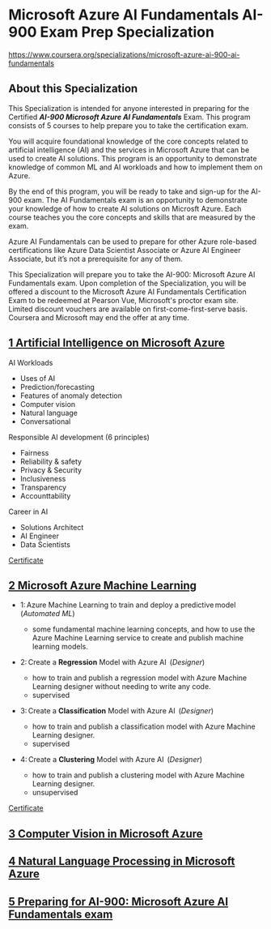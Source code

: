 # Microsoft Azure AI Fundamentals AI-900 Exam Prep Specialization

https://www.coursera.org/specializations/microsoft-azure-ai-900-ai-fundamentals

## About this Specialization

This Specialization is intended for anyone interested in preparing for the Certified ***AI-900 Microsoft Azure AI Fundamentals*** Exam. This program consists of 5 courses to help prepare you to take the certification exam.

You will acquire foundational knowledge of the core concepts related to artificial intelligence (AI) and the services in Microsoft Azure that can be used to create AI solutions. This program is an opportunity to demonstrate knowledge of common ML and AI workloads and how to implement them on Azure.

By the end of this program, you will be ready to take and sign-up for the AI-900 exam. The AI Fundamentals exam is an opportunity to demonstrate your knowledge of how to create AI solutions on Microsft Azure. Each course teaches you the core concepts and skills that are measured by the exam.

Azure AI Fundamentals can be used to prepare for other Azure role-based certifications like Azure Data Scientist Associate or Azure AI Engineer Associate, but it’s not a prerequisite for any of them.

This Specialization will prepare you to take the AI-900: Microsoft Azure AI Fundamentals exam. Upon completion of the Specialization, you will be offered a discount to the Microsoft Azure AI Fundamentals Certification Exam to be redeemed at Pearson Vue, Microsoft's proctor exam site. Limited discount vouchers are available on first-come-first-serve basis. Coursera and Microsoft may end the offer at any time.



## [1 Artificial Intelligence on Microsoft Azure](./1_Artificial_Intelligence_on_Microsoft_Azure/READMD.md)

AI Workloads
- Uses of AI
- Prediction/forecasting
- Features of anomaly detection
- Computer vision
- Natural language
- Conversational

Responsible AI development (6 principles)
- Fairness
- Reliability & safety
- Privacy & Security
- Inclusiveness
- Transparency
- Accounttability

Career in AI
- Solutions Architect
- AI Engineer
- Data Scientists

[Certificate](1_Artificial_Intelligence_on_Microsoft_Azure/Coursera%20QGMBMU4NM5R5.pdf)

## [2 Microsoft Azure Machine Learning](./2_Microsoft_Azure_Machine_Learning/READMD.md)



- 1: Azure Machine Learning to train and deploy a predictive model  (*Automated ML*)
  - some fundamental machine learning concepts, and how to use the Azure Machine Learning service to create and publish machine learning models.  

- 2: Create a **Regression** Model with Azure AI  (*Designer*)

  - how to train and publish a regression model with Azure Machine Learning designer without needing to write any code.  
  - supervised

- 3: Create a **Classification** Model with Azure AI   (*Designer*)
  - how to train and publish a classification model with Azure Machine Learning designer.  
  - supervised
- 4: Create a **Clustering** Model with Azure AI   (*Designer*)
  - how to train and publish a clustering model with Azure Machine Learning designer.  
  - unsupervised

[Certificate](./2_Microsoft_Azure_Machine_Learning/Coursera%20EC4U6DBG4JQD.pdf)


## [3 Computer Vision in Microsoft Azure](./3_Computer_Vision_in_Microsoft_Azure/READMD.md)

## [4 Natural Language Processing in Microsoft Azure](./4_Natural_Language_Processing_in_Microsoft_Azure/READMD.md)

## [5 Preparing for AI-900: Microsoft Azure AI Fundamentals exam](./5_Preparing_for_AI-900_Microsoft_Azure_AI_Fundamentals_exam/READMD.md)
